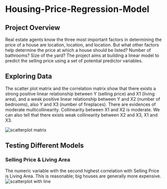 # Housing-Price-Regression-Model
## Project Overview
Real estate agents know the three most important factors in determining the price of a house are
location, location, and location. But what other factors help determine the price at which a house
should be listed? Number of bathrooms? Size of the yard? 
The project aims at building a linear model to predict the selling price using a set of potential predictor variables.

## Exploring Data
The scatter plot matrix and the correlation matrix show that there exists a strong positive linear relationship between Y (selling price) and X1 (living area), and a weak positive linear relationship between Y and X2 (number of bedrooms), also Y and X3 (number of fireplaces). 
There are evidences of moderate multicollinearity. Collinearity between X1 and X2 is moderate. We can also tell that there exists weak collinearity between X2 and X3, X1 and X3.

![scatterplot matrix](https://user-images.githubusercontent.com/72762392/96947504-5e5f4180-14b1-11eb-99b1-1e57bc44b10a.jpg)

## Testing Different Models
### Selling Price & Living Area
The numeric variable with the second highest correlation with Selling Price is  Living Area. This is reasonable; big houses are generally more expensive.
![scatterplot with line](https://user-images.githubusercontent.com/72762392/97016101-5687b780-151a-11eb-9e49-fdedd9e70804.jpg)


